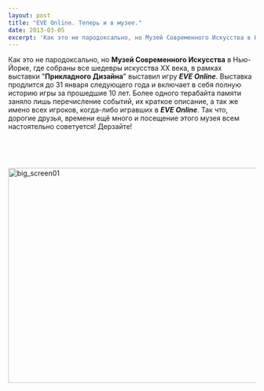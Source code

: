 ```yaml
---
layout: post
title: "EVE Online. Теперь и в музее."
date: 2013-03-05
excerpt: 'Как это не пародоксально, но Музей Современного Искусства в Нью-Йорке, где собраны все шедевры искусства XX века, в рамках выставки "Прикладного Дизайна" выставил игру EVE Online....'
---
```


Как это не пародоксально, но <strong>Музей Современного Искусства</strong> в Нью-Йорке, где собраны все шедевры искусства XX века, в рамках выставки "<strong>Прикладного Дизайна</strong>" выставил игру <em><strong>EVE Online</strong></em>. Выставка продлится до 31 января следующего года и включает в себя полную историю игры за прошедшие 10 лет. Более одного терабайта памяти заняло лишь перечисление событий, их краткое описание, а так же имено всех игроков, когда-либо игравших в <em><strong>EVE Online</strong></em>. Так что, дорогие друзья, времени ещё много и посещение этого музея всем настоятельно советуется! Дерзайте!

&nbsp;

&nbsp;

<a href="http://gamersoul.ru/wp-content/uploads/2013/01/big_screen01.jpg"><img class="wp-image-997 aligncenter" alt="big_screen01" src="http://gamersoul.ru/wp-content/uploads/2013/01/big_screen01.jpg" width="715" height="437" /></a>